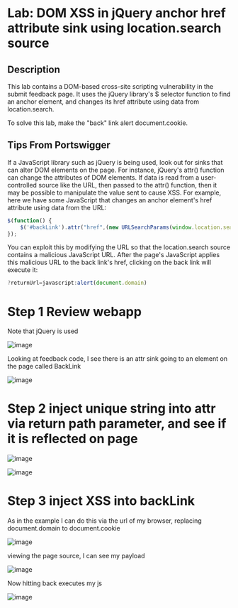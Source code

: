 # Lab: DOM XSS in jQuery anchor href attribute sink using location.search source

## Description

 This lab contains a DOM-based cross-site scripting vulnerability in the submit feedback page. It uses the jQuery library's $ selector function to find an anchor element, and changes its href attribute using data from location.search.

To solve this lab, make the "back" link alert document.cookie. 

## Tips From Portswigger

If a JavaScript library such as jQuery is being used, look out for sinks that can alter DOM elements on the page. For instance, jQuery's attr() function can change the attributes of DOM elements. If data is read from a user-controlled source like the URL, then passed to the attr() function, then it may be possible to manipulate the value sent to cause XSS. For example, here we have some JavaScript that changes an anchor element's href attribute using data from the URL: 

```js
$(function() {
	$('#backLink').attr("href",(new URLSearchParams(window.location.search)).get('returnUrl'));
});
```

You can exploit this by modifying the URL so that the location.search source contains a malicious JavaScript URL. After the page's JavaScript applies this malicious URL to the back link's href, clicking on the back link will execute it: 

```js
?returnUrl=javascript:alert(document.domain)
```

# Step 1 Review webapp

Note that jQuery is used

![image](https://user-images.githubusercontent.com/83407557/172033088-2caf4e95-122c-4139-ab65-3f79eb6bfde6.png)

Looking at feedback code, I see there is an attr sink going to an element on the page called BackLink

![image](https://user-images.githubusercontent.com/83407557/172050398-289e45e6-5a70-4241-b64d-9a03bc396893.png)

# Step 2 inject unique string into attr via return path parameter, and see if it is reflected on page

![image](https://user-images.githubusercontent.com/83407557/172050312-e9a85e66-b616-46b3-905c-5e2f50841131.png)

![image](https://user-images.githubusercontent.com/83407557/172050344-f400804a-b370-4f62-b3e5-3122a8ae02f8.png)


# Step 3 inject XSS into backLink

As in the example I can do this via the url of my browser, replacing document.domain to document.cookie

![image](https://user-images.githubusercontent.com/83407557/172033177-9f2cd155-d194-41a4-894a-3e670533add6.png)

viewing the page source, I can see my payload

![image](https://user-images.githubusercontent.com/83407557/172033227-380173c4-86de-48ef-9dc8-a9b5f5c0c518.png)


Now hitting back executes my js

![image](https://user-images.githubusercontent.com/83407557/172033238-576f7799-04e9-400a-a630-164d0c15c962.png)
